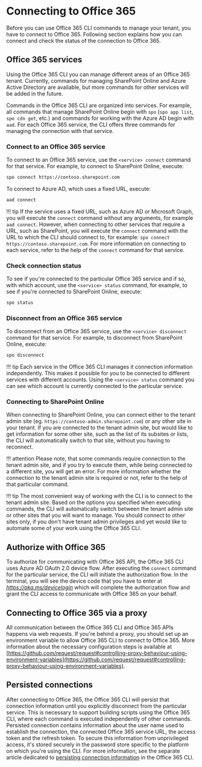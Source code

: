 # Connecting to Office 365

Before you can use Office 365 CLI commands to manage your tenant, you have to connect to Office 365. Following section explains how you can connect and check the status of the connection to Office 365.

## Office 365 services

Using the Office 365 CLI you can manage different areas of an Office 365 tenant. Currently, commands for managing SharePoint Online and Azure Active Directory are available, but more commands for other services will be added in the future.

Commands in the Office 365 CLI are organized into services. For example, all commands that manage SharePoint Online begin with `spo` (`spo app list`, `spo cdn get`, etc.) and commands for working with the Azure AD begin with `aad`. For each Office 365 service, the CLI offers three commands for managing the connection with that service.

### Connect to an Office 365 service

To connect to an Office 365 service, use the `<service> connect` command for that service. For example, to connect to SharePoint Online, execute:

```sh
spo connect https://contoso.sharepoint.com
```

To connect to Azure AD, which uses a fixed URL, execute:

```sh
aad connect
```

!!! tip
    If the service uses a fixed URL, such as Azure AD or Microsoft Graph, you will execute the `connect` command without any arguments, for example `aad connect`. However, when connecting to other services that require a URL, such as SharePoint, you will execute the `connect` command with the URL to which the CLI should connect to, for example: `spo connect https://contoso.sharepoint.com`. For more information on connecting to each service, refer to the help of the `connect` command for that service.

### Check connection status

To see if you're connected to the particular Office 365 service and if so, with which account, use the `<service> status` command, for example, to see if you're connected to SharePoint Online, execute:

```sh
spo status
```

### Disconnect from an Office 365 service

To disconnect from an Office 365 service, use the `<service> disconnect` command for that service. For example, to disconnect from SharePoint Online, execute:

```sh
spo disconnect
```

!!! tip
    Each service in the Office 365 CLI manages it connection information independently. This makes it possible for you to be connected to different services with different accounts. Using the `<service> status` command you can see which account is currently connected to the particular service.

<script src="https://asciinema.org/a/158294.js" id="asciicast-158294" async></script>

### Connecting to SharePoint Online

When connecting to SharePoint Online, you can connect either to the tenant admin site (eg. `https://contoso-admin.sharepoint.com`) or any other site in your tenant. If you are connected to the tenant admin site, but would like to get information for some other site, such as the list of its subsites or lists, the CLI will automatically switch to that site, without you having to reconnect.

!!! attention
    Please note, that some commands require connection to the tenant admin site, and if you try to execute them, while being connected to a different site, you will get an error. For more information whether the connection to the tenant admin site is required or not, refer to the help of that particular command.

!!! tip
    The most convenient way of working with the CLI is to connect to the tenant admin site. Based on the options you specified when executing commands, the CLI will automatically switch between the tenant admin site or other sites that you will want to manage. You should connect to other sites only, if you don't have tenant admin privileges and yet would like to automate some of your work using the Office 365 CLI.

## Authorize with Office 365

To authorize for communicating with Office 365 API, the Office 365 CLI uses Azure AD OAuth 2.0 device flow. After executing the `connect` command for the particular service, the CLI will initiate the authorization flow. In the terminal, you will see the device code that you have to enter at _https://aka.ms/devicelogin_ which will complete the authorization flow and grant the CLI access to communicate with Office 365 on your behalf.

## Connecting to Office 365 via a proxy

All communication between the Office 365 CLI and Office 365 APIs happens via web requests. If you're behind a proxy, you should set up an environment variable to allow Office 365 CLI to connect to Office 365. More information about the necessary configuration steps is available at [https://github.com/request/request#controlling-proxy-behaviour-using-environment-variables](https://github.com/request/request#controlling-proxy-behaviour-using-environment-variables).

## Persisted connections

After connecting to Office 365, the Office 365 CLI will persist that connection information until you explicitly disconnect from the particular service. This is necessary to support building scripts using the Office 365 CLI, where each command is executed independently of other commands. Persisted connection contains information about the user name used to establish the connection, the connected Office 365 service URL, the access token and the refresh token. To secure this information from unprivileged access, it's stored securely in the password store specific to the platform on which you're using the CLI. For more information, see the separate article dedicated to [persisting connection information](../concepts/persisting-connection.md) in the Office 365 CLI.